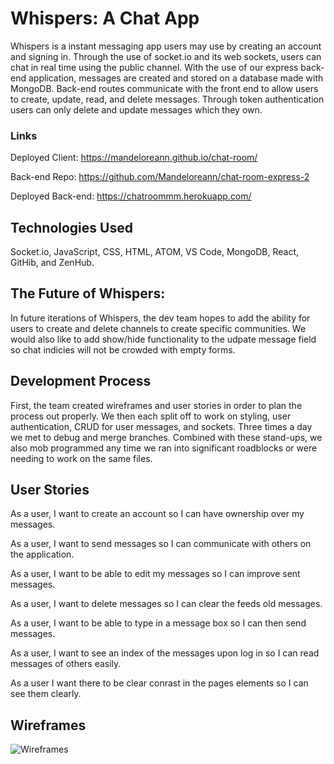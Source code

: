 # Whispers: A Chat App
Whispers is a instant messaging app users may use by creating an
account and signing in. Through the use of socket.io and its web
sockets, users can chat in real time using the public channel.
With the use of our express back-end application, messages are
created and stored on a database made with MongoDB. Back-end
routes communicate with the front end to allow users to create,
update, read, and delete messages. Through token authentication
users can only delete and update messages which they own.

### Links
Deployed Client: <https://mandeloreann.github.io/chat-room/>


Back-end Repo: <https://github.com/Mandeloreann/chat-room-express-2>


Deployed Back-end: <https://chatroommm.herokuapp.com/>


## Technologies Used
Socket.io, JavaScript, CSS, HTML, ATOM, VS Code, MongoDB, React,
GitHib, and ZenHub.

## The Future of Whispers:
In future iterations of Whispers, the dev team hopes to add
the ability for users to create and delete channels to create
specific communities. We would also like to add show/hide
functionality to the udpate message field so chat indicies will
not be crowded with empty forms.

## Development Process
First, the team created wireframes and user stories in order to
plan the process out properly. We then each split off to work on
styling, user authentication, CRUD for user messages, and sockets.
Three times a day we met to debug and merge branches. Combined with
these stand-ups, we also mob programmed any time we ran into
significant roadblocks or were needing to work on the same files.

## User Stories
As a user, I want to create an account so I can have ownership over my messages.

As a user, I want to send messages so I can communicate with others on the application.

As a user, I want to be able to edit my messages so I can improve sent messages.

As a user, I want to delete messages so I can clear the feeds old messages.

As a user, I want to be able to type in a message box so I can then send messages.

As a user, I want to see an index of the messages upon log in so I can read messages
of others easily.

As a user I want there to be clear conrast in the pages elements so I can see them clearly.
## Wireframes

![Wireframes](https://imgur.com/a/ZzOdBnO)
